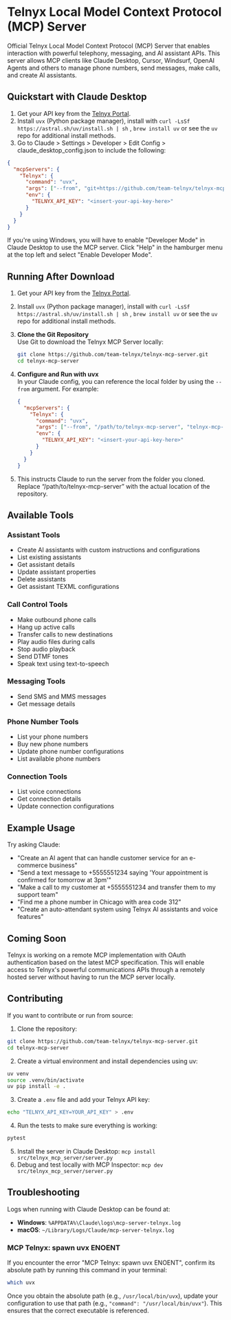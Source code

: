 # Telnyx Local Model Context Protocol (MCP) Server

Official Telnyx Local Model Context Protocol (MCP) Server that enables interaction with powerful telephony, messaging, and AI assistant APIs. This server allows MCP clients like Claude Desktop, Cursor, Windsurf, OpenAI Agents and others to manage phone numbers, send messages, make calls, and create AI assistants.

## Quickstart with Claude Desktop

1. Get your API key from the [Telnyx Portal](https://portal.telnyx.com/#/api-key).
2. Install `uvx` (Python package manager), install with `curl -LsSf https://astral.sh/uv/install.sh | sh` , `brew install uv` or see the `uv` repo for additional install methods.
3. Go to Claude > Settings > Developer > Edit Config > claude_desktop_config.json to include the following:

```json
{
  "mcpServers": {
    "Telnyx": {
      "command": "uvx",
      "args": ["--from", "git+https://github.com/team-telnyx/telnyx-mcp-server.git", "telnyx-mcp-server"],
      "env": {
        "TELNYX_API_KEY": "<insert-your-api-key-here>"
      }
    }
  }
}
```

If you're using Windows, you will have to enable "Developer Mode" in Claude Desktop to use the MCP server. Click "Help" in the hamburger menu at the top left and select "Enable Developer Mode".

## Running After Download

1. Get your API key from the [Telnyx Portal](https://portal.telnyx.com/#/api-key).

2. Install `uvx` (Python package manager), install with `curl -LsSf https://astral.sh/uv/install.sh | sh` , `brew install uv` or see the `uv` repo for additional install methods.

3. **Clone the Git Repository**  
   Use Git to download the Telnyx MCP Server locally:
   ```bash
   git clone https://github.com/team-telnyx/telnyx-mcp-server.git
   cd telnyx-mcp-server
   ```

4. **Configure and Run with uvx**  
   In your Claude config, you can reference the local folder by using the `--from` argument. For example:
   ```json
   {
     "mcpServers": {
       "Telnyx": {
         "command": "uvx",
         "args": ["--from", "/path/to/telnyx-mcp-server", "telnyx-mcp-server"],
         "env": {
           "TELNYX_API_KEY": "<insert-your-api-key-here>"
         }
       }
     }
   }
   ```

5. This instructs Claude to run the server from the folder you cloned. 
Replace “/path/to/telnyx-mcp-server” with the actual location of the repository.

## Available Tools

### Assistant Tools
- Create AI assistants with custom instructions and configurations
- List existing assistants
- Get assistant details
- Update assistant properties
- Delete assistants
- Get assistant TEXML configurations

### Call Control Tools
- Make outbound phone calls
- Hang up active calls
- Transfer calls to new destinations
- Play audio files during calls
- Stop audio playback
- Send DTMF tones
- Speak text using text-to-speech

### Messaging Tools
- Send SMS and MMS messages
- Get message details

### Phone Number Tools
- List your phone numbers
- Buy new phone numbers
- Update phone number configurations
- List available phone numbers

### Connection Tools
- List voice connections
- Get connection details
- Update connection configurations

## Example Usage

Try asking Claude:

* "Create an AI agent that can handle customer service for an e-commerce business"
* "Send a text message to +5555551234 saying 'Your appointment is confirmed for tomorrow at 3pm'"
* "Make a call to my customer at +5555551234 and transfer them to my support team"
* "Find me a phone number in Chicago with area code 312"
* "Create an auto-attendant system using Telnyx AI assistants and voice features"

## Coming Soon

Telnyx is working on a remote MCP implementation with OAuth authentication based on the latest MCP specification. This will enable access to Telnyx's powerful communications APIs through a remotely hosted server without having to run the MCP server locally.

## Contributing

If you want to contribute or run from source:

1. Clone the repository:
```bash
git clone https://github.com/team-telnyx/telnyx-mcp-server.git
cd telnyx-mcp-server
```

2. Create a virtual environment and install dependencies using uv:
```bash
uv venv
source .venv/bin/activate
uv pip install -e .
```

3. Create a `.env` file and add your Telnyx API key:
```bash
echo "TELNYX_API_KEY=YOUR_API_KEY" > .env
```

4. Run the tests to make sure everything is working:
```bash
pytest
```

5. Install the server in Claude Desktop: `mcp install src/telnyx_mcp_server/server.py`
6. Debug and test locally with MCP Inspector: `mcp dev src/telnyx_mcp_server/server.py`

## Troubleshooting

Logs when running with Claude Desktop can be found at:

* **Windows**: `%APPDATA%\Claude\logs\mcp-server-telnyx.log`
* **macOS**: `~/Library/Logs/Claude/mcp-server-telnyx.log`

### MCP Telnyx: spawn uvx ENOENT

If you encounter the error "MCP Telnyx: spawn uvx ENOENT", confirm its absolute path by running this command in your terminal:

```bash
which uvx
```

Once you obtain the absolute path (e.g., `/usr/local/bin/uvx`), update your configuration to use that path (e.g., `"command": "/usr/local/bin/uvx"`). This ensures that the correct executable is referenced.

